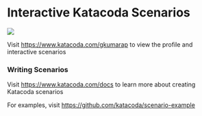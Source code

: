 # Interactive Katacoda Scenarios

[![](http://shields.katacoda.com/katacoda/gkumarap/count.svg)](https://www.katacoda.com/gkumarap "Get your profile on Katacoda.com")

Visit https://www.katacoda.com/gkumarap to view the profile and interactive scenarios

### Writing Scenarios
Visit https://www.katacoda.com/docs to learn more about creating Katacoda scenarios

For examples, visit https://github.com/katacoda/scenario-example
